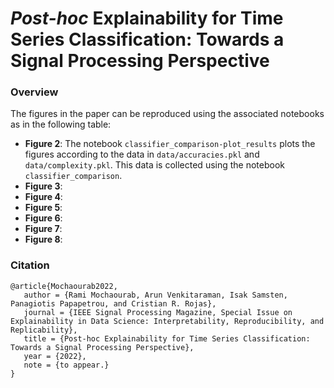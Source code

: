 # *Post-hoc* Explainability for Time Series Classification: Towards a Signal Processing Perspective


### Overview 

The figures in the paper can be reproduced using the associated notebooks as in the following table:


* **Figure 2**: The notebook `classifier_comparison-plot_results` plots the figures according to the data in `data/accuracies.pkl` and `data/complexity.pkl`. This data is collected using the notebook  `classifier_comparison`.
* **Figure 3**: 
* **Figure 4**:
* **Figure 5**:
* **Figure 6**:
* **Figure 7**:
* **Figure 8**:


### Citation

```
@article{Mochaourab2022,
   author = {Rami Mochaourab, Arun Venkitaraman, Isak Samsten, Panagiotis Papapetrou, and Cristian R. Rojas},
   journal = {IEEE Signal Processing Magazine, Special Issue on Explainability in Data Science: Interpretability, Reproducibility, and Replicability},
   title = {Post-hoc Explainability for Time Series Classification: Towards a Signal Processing Perspective},
   year = {2022},
   note = {to appear.}
}